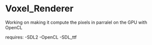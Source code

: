 # Voxel_Renderer

Working on making it compute the pixels in parralel on the GPU with OpenCL

requires:
-SDL2
-OpenCL
-SDL_ttf
